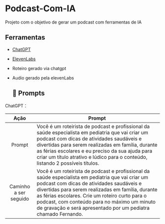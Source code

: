 # Podcast-Com-IA



Projeto com o objetivo de gerar um podcast com ferramentas de IA

## Ferramentas

- [ChatGPT](https://chat.openai.com/) 
- [ElevenLabs](https://beta.elevenlabs.io/)




- Roteiro gerado via chatgpt
- Audio gerado pela elevenLabs

  ## 🧠 Prompts


ChatGPT：

|   Ação   | Prompt                                                                                                                                                                                                                                                                                                                                    |
| :------: | ----------------------------------------------------------------------------------------------------------------------------------------------------------------------------------------------------------------------------------------------------------------------------------------------------------------------------------------- |
|  Prompt  | Você é um roteirista de podcast e profissional da saúde especialista em pediatria que vai criar um podcast com dicas de atividades saudáveis e divertidas para serem realizadas em família, durante as férias escolares e eu preciso da sua ajuda para criar um título atrativo e lúdico para o conteúdo, listando 2 possíveis títulos.                             |
| Caminho a ser seguido | Você é um roteirista de podcast e profissional da saúde especialista em pediatria que vai criar um podcast com dicas de atividades saudáveis e divertidas para serem realizadas em família, durante as férias escolares. Crie um roteiro curto para o podcast, com conteúdo para no máximo um minuto de gravação e será apresentado por um pediatra chamado Fernando. 
